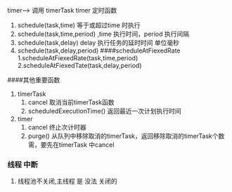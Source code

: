 timer--> 调用 timerTask
timer 定时函数
1. schedule(task,time) 等于或超过time 时执行
2. schedule(task,time,period) ,time 执行时间，period 执行间隔
3. schedule(task,delay) delay 执行任务的延时时间 单位毫秒
4. schedule(task,delay,period) 
####scheduleAtFiexedRate
1.scheduleAtFiexedRate(task,time,period)
2.scheduleAtFiexedTate(task,delay,period)

####其他重要函数
1. timerTask
    1. cancel 取消当前timerTask函数
    2. scheduledExecutionTime() 返回最近一次计划执行时间
2. timer
    1. cancel 终止次计时器
    2. purge() 从队列中移除取消的timerTask，返回移除取消的timerTask个数需，要先在timerTask 中cancel
### 线程 中断
1. 线程池不关闭,主线程 是 没法 关闭的     
